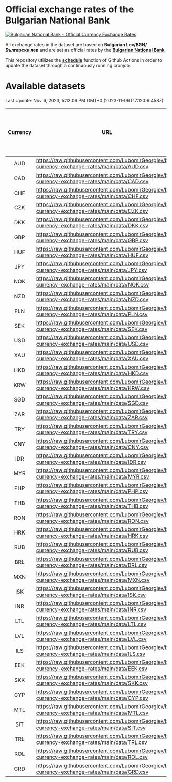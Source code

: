 # Official exchange rates of the Bulgarian National Bank

[![Bulgarian National Bank - Official Currency Exchange Rates](https://github.com/LubomirGeorgiev/bnb-currency-exchange-rates/actions/workflows/update-rates.yml/badge.svg?branch=main)](https://github.com/LubomirGeorgiev/bnb-currency-exchange-rates/actions/workflows/update-rates.yml)

All exchange rates in the dataset are based on **Bulgarian Lev/BGN/Български лев** and are set as official rates by the [**Bulgarian National Bank**](https://www.bnb.bg/Statistics/StExternalSector/StExchangeRates/StERForeignCurrencies/index.htm?toLang=_EN).

This repository utilizes the [**schedule**](https://docs.github.com/en/actions/reference/events-that-trigger-workflows) function of Github Actions in order to update the dataset through a continuously running cronjob.

# Available datasets

<!-- START LINKS (DO NOT EVER FU*ING DELETE THIS COMMENT FOR THE LOVE OF YOUR LIFE!!! IF YOU ARE CURIOS HOW IT WORKS, YOU CAN HAVE A LOOK AT ./src/updateReadme.ts) -->

Last Update: Nov 6, 2023, 5:12:06 PM GMT+0 (2023-11-06T17:12:06.458Z)

| Currency | URL                                                                                             | Number of records | Number of missing days that were filled in |
| :------: | ----------------------------------------------------------------------------------------------- | :---------------: | :----------------------------------------: |
|   AUD    | https://raw.githubusercontent.com/LubomirGeorgiev/bnb-currency-exchange-rates/main/data/AUD.csv |       8671        |                    2680                    |
|   CAD    | https://raw.githubusercontent.com/LubomirGeorgiev/bnb-currency-exchange-rates/main/data/CAD.csv |       8671        |                    2680                    |
|   CHF    | https://raw.githubusercontent.com/LubomirGeorgiev/bnb-currency-exchange-rates/main/data/CHF.csv |       8671        |                    2680                    |
|   CZK    | https://raw.githubusercontent.com/LubomirGeorgiev/bnb-currency-exchange-rates/main/data/CZK.csv |       8671        |                    2680                    |
|   DKK    | https://raw.githubusercontent.com/LubomirGeorgiev/bnb-currency-exchange-rates/main/data/DKK.csv |       8671        |                    2680                    |
|   GBP    | https://raw.githubusercontent.com/LubomirGeorgiev/bnb-currency-exchange-rates/main/data/GBP.csv |       8671        |                    2680                    |
|   HUF    | https://raw.githubusercontent.com/LubomirGeorgiev/bnb-currency-exchange-rates/main/data/HUF.csv |       8671        |                    2680                    |
|   JPY    | https://raw.githubusercontent.com/LubomirGeorgiev/bnb-currency-exchange-rates/main/data/JPY.csv |       8671        |                    2680                    |
|   NOK    | https://raw.githubusercontent.com/LubomirGeorgiev/bnb-currency-exchange-rates/main/data/NOK.csv |       8671        |                    2680                    |
|   NZD    | https://raw.githubusercontent.com/LubomirGeorgiev/bnb-currency-exchange-rates/main/data/NZD.csv |       8671        |                    2680                    |
|   PLN    | https://raw.githubusercontent.com/LubomirGeorgiev/bnb-currency-exchange-rates/main/data/PLN.csv |       8671        |                    2680                    |
|   SEK    | https://raw.githubusercontent.com/LubomirGeorgiev/bnb-currency-exchange-rates/main/data/SEK.csv |       8671        |                    2680                    |
|   USD    | https://raw.githubusercontent.com/LubomirGeorgiev/bnb-currency-exchange-rates/main/data/USD.csv |       8671        |                    2680                    |
|   XAU    | https://raw.githubusercontent.com/LubomirGeorgiev/bnb-currency-exchange-rates/main/data/XAU.csv |       8671        |                    2682                    |
|   HKD    | https://raw.githubusercontent.com/LubomirGeorgiev/bnb-currency-exchange-rates/main/data/HKD.csv |       8371        |                    2591                    |
|   KRW    | https://raw.githubusercontent.com/LubomirGeorgiev/bnb-currency-exchange-rates/main/data/KRW.csv |       8371        |                    2591                    |
|   SGD    | https://raw.githubusercontent.com/LubomirGeorgiev/bnb-currency-exchange-rates/main/data/SGD.csv |       8371        |                    2591                    |
|   ZAR    | https://raw.githubusercontent.com/LubomirGeorgiev/bnb-currency-exchange-rates/main/data/ZAR.csv |       8371        |                    2591                    |
|   TRY    | https://raw.githubusercontent.com/LubomirGeorgiev/bnb-currency-exchange-rates/main/data/TRY.csv |       6853        |                    2121                    |
|   CNY    | https://raw.githubusercontent.com/LubomirGeorgiev/bnb-currency-exchange-rates/main/data/CNY.csv |       6733        |                    2085                    |
|   IDR    | https://raw.githubusercontent.com/LubomirGeorgiev/bnb-currency-exchange-rates/main/data/IDR.csv |       6733        |                    2085                    |
|   MYR    | https://raw.githubusercontent.com/LubomirGeorgiev/bnb-currency-exchange-rates/main/data/MYR.csv |       6733        |                    2085                    |
|   PHP    | https://raw.githubusercontent.com/LubomirGeorgiev/bnb-currency-exchange-rates/main/data/PHP.csv |       6733        |                    2085                    |
|   THB    | https://raw.githubusercontent.com/LubomirGeorgiev/bnb-currency-exchange-rates/main/data/THB.csv |       6733        |                    2085                    |
|   RON    | https://raw.githubusercontent.com/LubomirGeorgiev/bnb-currency-exchange-rates/main/data/RON.csv |       6676        |                    2069                    |
|   HRK    | https://raw.githubusercontent.com/LubomirGeorgiev/bnb-currency-exchange-rates/main/data/HRK.csv |       6424        |                    1988                    |
|   RUB    | https://raw.githubusercontent.com/LubomirGeorgiev/bnb-currency-exchange-rates/main/data/RUB.csv |       6120        |                    1891                    |
|   BRL    | https://raw.githubusercontent.com/LubomirGeorgiev/bnb-currency-exchange-rates/main/data/BRL.csv |       5762        |                    1787                    |
|   MXN    | https://raw.githubusercontent.com/LubomirGeorgiev/bnb-currency-exchange-rates/main/data/MXN.csv |       5762        |                    1787                    |
|   ISK    | https://raw.githubusercontent.com/LubomirGeorgiev/bnb-currency-exchange-rates/main/data/ISK.csv |       5675        |                    1762                    |
|   INR    | https://raw.githubusercontent.com/LubomirGeorgiev/bnb-currency-exchange-rates/main/data/INR.csv |       5393        |                    1671                    |
|   LTL    | https://raw.githubusercontent.com/LubomirGeorgiev/bnb-currency-exchange-rates/main/data/LTL.csv |       5148        |                    1577                    |
|   LVL    | https://raw.githubusercontent.com/LubomirGeorgiev/bnb-currency-exchange-rates/main/data/LVL.csv |       4785        |                    1465                    |
|   ILS    | https://raw.githubusercontent.com/LubomirGeorgiev/bnb-currency-exchange-rates/main/data/ILS.csv |       4669        |                    1452                    |
|   EEK    | https://raw.githubusercontent.com/LubomirGeorgiev/bnb-currency-exchange-rates/main/data/EEK.csv |       3999        |                    1225                    |
|   SKK    | https://raw.githubusercontent.com/LubomirGeorgiev/bnb-currency-exchange-rates/main/data/SKK.csv |       2973        |                    915                     |
|   CYP    | https://raw.githubusercontent.com/LubomirGeorgiev/bnb-currency-exchange-rates/main/data/CYP.csv |       2905        |                    889                     |
|   MTL    | https://raw.githubusercontent.com/LubomirGeorgiev/bnb-currency-exchange-rates/main/data/MTL.csv |       2605        |                    800                     |
|   SIT    | https://raw.githubusercontent.com/LubomirGeorgiev/bnb-currency-exchange-rates/main/data/SIT.csv |       2542        |                    778                     |
|   TRL    | https://raw.githubusercontent.com/LubomirGeorgiev/bnb-currency-exchange-rates/main/data/TRL.csv |       1816        |                    557                     |
|   ROL    | https://raw.githubusercontent.com/LubomirGeorgiev/bnb-currency-exchange-rates/main/data/ROL.csv |       1695        |                    522                     |
|   GRD    | https://raw.githubusercontent.com/LubomirGeorgiev/bnb-currency-exchange-rates/main/data/GRD.csv |        357        |                    105                     |

<!-- END LINKS (DO NOT EVER FU*ING DELETE THIS COMMENT FOR THE LOVE OF YOUR LIFE!!! IF YOU ARE CURIOS HOW IT WORKS, YOU CAN HAVE A LOOK AT ./src/updateReadme.ts) -->
